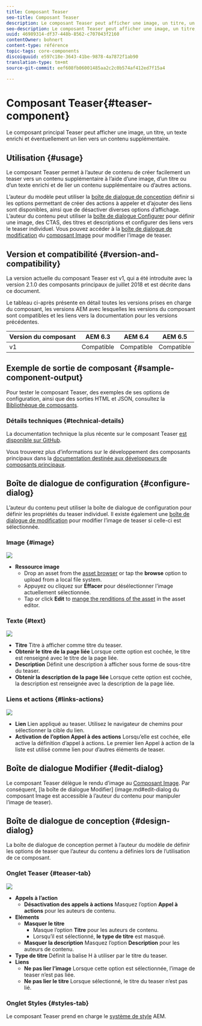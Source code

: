 ```yaml
---
title: Composant Teaser
seo-title: Composant Teaser
description: Le composant Teaser peut afficher une image, un titre, un texte enrichi et éventuellement un lien vers un contenu supplémentaire.
seo-description: Le composant Teaser peut afficher une image, un titre, un texte enrichi et éventuellement un lien vers un contenu supplémentaire.
uuid: 46989314-df37-448b-8562-c707043f2160
contentOwner: bohnert
content-type: référence
topic-tags: core-components
discoiquuid: e597c18e-3643-41be-9878-4a7872f1ab90
translation-type: tm+mt
source-git-commit: eef608fb06001485aa2c2c0b574af412ed7f15a4

---
```



# Composant Teaser{#teaser-component}

Le composant principal Teaser peut afficher une image, un titre, un texte enrichi et éventuellement un lien vers un contenu supplémentaire.

## Utilisation {#usage}

Le composant Teaser permet à l’auteur de contenu de créer facilement un teaser vers un contenu supplémentaire à l’aide d’une image, d’un titre ou d’un texte enrichi et de lier un contenu supplémentaire ou d’autres actions.

L’auteur du modèle peut utiliser la [boîte de dialogue de conception](#design-dialog) définir si les options permettant de créer des actions à appeler et d’ajouter des liens sont disponibles, ainsi que de désactiver diverses options d’affichage. L’auteur du contenu peut utiliser la [boîte de dialogue Configurer](#configure-dialog) pour définir une image, des CTAS, des titres et descriptions et configurer des liens vers le teaser individuel. Vous pouvez accéder à la [boîte de dialogue de modification](image.md#edit-dialog) du [composant Image](image.md) pour modifier l’image de teaser.

## Version et compatibilité {#version-and-compatibility}

La version actuelle du composant Teaser est v1, qui a été introduite avec la version 2.1.0 des composants principaux de juillet 2018 et est décrite dans ce document.

Le tableau ci-après présente en détail toutes les versions prises en charge du composant, les versions AEM avec lesquelles les versions du composant sont compatibles et les liens vers la documentation pour les versions précédentes.

| Version du composant | AEM 6.3 | AEM 6.4 | AEM 6.5 |
|---|---|---|---|
| v1 | Compatible | Compatible | Compatible |

## Exemple de sortie de composant {#sample-component-output}

Pour tester le composant Teaser, des exemples de ses options de configuration, ainsi que des sorties HTML et JSON, consultez la [Bibliothèque de composants](http://opensource.adobe.com/aem-core-wcm-components/library/teaser.html).

### Détails techniques {#technical-details}

La documentation technique la plus récente sur le composant Teaser [est disponible sur GitHub](https://github.com/adobe/aem-core-wcm-components/blob/master/content/src/content/jcr_root/apps/core/wcm/components/teaser/v1/teaser).

Vous trouverez plus d’informations sur le développement des composants principaux dans la [documentation destinée aux développeurs de composants principaux](developing.md).

## Boîte de dialogue de configuration {#configure-dialog}

L’auteur du contenu peut utiliser la boîte de dialogue de configuration pour définir les propriétés du teaser individuel. Il existe également une [boîte de dialogue de modification](#edit-dialog) pour modifier l’image de teaser si celle-ci est sélectionnée.

### Image {#image}

![](assets/screen_shot_2018-07-03at104125.png)

* **Ressource image**
   * Drop an asset from the [asset browser](https://helpx.adobe.com/experience-manager/6-5/sites/authoring/using/author-environment-tools.html) or tap the **browse** option to upload from a local file system.
   * Appuyez ou cliquez sur **Effacer** pour désélectionner l’image actuellement sélectionnée.
   * Tap or click **Edit** to [mange the renditions of the asset](https://helpx.adobe.com/experience-manager/6-5/assets/using/managing-assets-touch-ui.html) in the asset editor.

### Texte {#text}

![](assets/screen_shot_2018-07-03at104138.png)

* **Titre**
Titre à afficher comme titre du teaser.
* **Obtenir le titre de la page liée**
Lorsque cette option est cochée, le titre est renseigné avec le titre de la page liée.
* **Description**
Définit une description à afficher sous forme de sous-titre du teaser.
* **Obtenir la description de la page liée**
Lorsque cette option est cochée, la description est renseignée avec la description de la page liée.

### Liens et actions {#links-actions}

![](assets/screen_shot_2018-07-03at104146.png)

* **Lien**
Lien appliqué au teaser. Utilisez le navigateur de chemins pour sélectionner la cible du lien.
* **Activation de l’option Appel à des actions**
Lorsqu’elle est cochée, elle active la définition d’appel à actions. Le premier lien Appel à action de la liste est utilisé comme lien pour d’autres éléments de teaser.

## Boîte de dialogue Modifier {#edit-dialog}

Le composant Teaser délègue le rendu d’image au [Composant Image](image.md). Par conséquent, [la boîte de dialogue Modifier] (image.md#edit-dialog du composant Image est accessible à l’auteur du contenu pour manipuler l’image de teaser).

## Boîte de dialogue de conception {#design-dialog}

La boîte de dialogue de conception permet à l’auteur du modèle de définir les options de teaser que l’auteur du contenu a définies lors de l’utilisation de ce composant.

### Onglet Teaser {#teaser-tab}

![](assets/screen_shot_2018-07-03at105958.png)

* **Appels à l’action**
   * **Désactivation des appels à actions**
Masquez l’option **Appel à actions** pour les auteurs de contenu.
* **Eléments**
   * **Masquer le titre**
      * Masque l’option **Titre** pour les auteurs de contenu.
      * Lorsqu’il est sélectionné, **le type de titre** est masqué.
   * **Masquer la description**
Masquez l’option **Description** pour les auteurs de contenu.
* **Type de titre**
Définit la balise H à utiliser par le titre du teaser.
* **Liens**
   * **Ne pas lier l’image**
Lorsque cette option est sélectionnée, l’image de teaser n’est pas liée.
   * **Ne pas lier le titre**
Lorsque sélectionné, le titre du teaser n’est pas lié.

### Onglet Styles {#styles-tab}

Le composant Teaser prend en charge le [système de style](authoring.md#component-styling) AEM.
